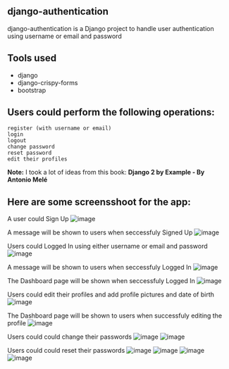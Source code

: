 
## django-authentication
django-authentication is a Django project to handle user authentication using username or email and password


## Tools used
- django
- django-crispy-forms
- bootstrap


## Users could perform the following operations:
    register (with username or email)
    login
    logout 
    change password 
    reset password 
    edit their profiles

**Note:** I took a lot of ideas from this book: **Django 2 by Example - By Antonio Melé**

## Here are some screensshoot for the app:


A user could Sign Up 
![image](https://github.com/pedrasfloki/django-authentication/blob/main/screensshot/01.png)

A message will be shown to users when seccessfuly Signed Up
![image](https://github.com/pedrasfloki/django-authentication/blob/main/screensshot/02-%20sign%20up%20successfully.png)

Users could Logged In using either username or email and password
![image](https://github.com/pedrasfloki/django-authentication/blob/main/screensshot/03-%20sign%20in.png)

A message will be shown to users when seccessfuly Logged In
![image](https://github.com/pedrasfloki/django-authentication/blob/main/screensshot/02-%20sign%20up%20successfully.png)

The Dashboard page will be shown when seccessfuly Logged In
![image](https://github.com/pedrasfloki/django-authentication/blob/main/screensshot/04-%20dashboard.png)

Users could edit their profiles and add profile pictures and date of birth
![image](https://github.com/pedrasfloki/django-authentication/blob/main/screensshot/05-%20edit%20profile.png)

The Dashboard page will be shown to users when successfuly editing the profile
![image](https://github.com/pedrasfloki/django-authentication/blob/main/screensshot/06-%20dashboard%20edited.png)

Users could could change their passwords 
![image](https://github.com/pedrasfloki/django-authentication/blob/main/screensshot/07-%20change%20password.png)
![image](https://github.com/pedrasfloki/django-authentication/blob/main/screensshot/08-%20password%20changing%20done.png)

Users could could reset their passwords 
![image](https://github.com/pedrasfloki/django-authentication/blob/main/screensshot/10-%20reset%20password.png)
![image](https://github.com/pedrasfloki/django-authentication/blob/main/screensshot/11-.png)
![image](https://github.com/pedrasfloki/django-authentication/blob/main/screensshot/13.png)
![image](https://github.com/pedrasfloki/django-authentication/blob/main/screensshot/14.png)

